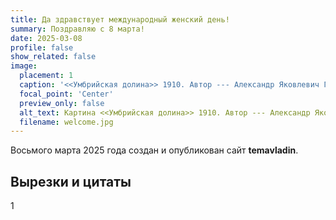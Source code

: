 ```yaml
---
title: Да здравствует международный женский день!
summary: Поздравляю с 8 марта! 
date: 2025-03-08
profile: false
show_related: false
image:
  placement: 1
  caption: '<<Умбрийская долина>> 1910. Автор --- Александр Яковлевич Головин (1863-1930).'
  focal_point: 'Center'
  preview_only: false
  alt_text: Картина <<Умбрийская долина>> 1910. Автор --- Александр Яковлевич Головин (1863-1930).
  filename: welcome.jpg
---
```


Восьмого марта 2025 года создан и опубликован сайт **temavladin**.

## Вырезки и цитаты

1